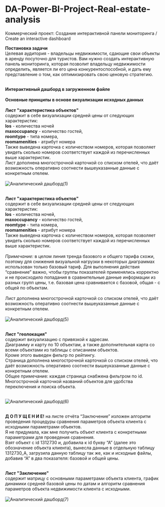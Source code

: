 # DA-Power-BI-Project-Real-estate-analysis
Коммерческий проект: Создание интерактивной панели мониторинга / Create an interactive dashboard

**Постановка задачи**<br>
Целевая аудитория - владельцы недвижимости, сдающие свои объекты в аренду посуточно для туристов.  Вам нужно создать интерактивную панель мониторинга, которая позволит владельцу недвижимости определить, является ли его цена конкурентоспособной, и дать ему представление о том, как оптимизировать свою ценовую стратегию. <br><br>

**Интерактивный дашборд в загруженном файле**<br>
<br>
**Основные принципы в основе визуализации исходных данных**<br><br>
**Лист "характеристика объектов"**<br>
содержит в себе визуализации средней цены от следующих характеристик:<br>
**los** - количества ночей<br>
**maxoccupancy** - количество гостей, <br>
**roomtype** - типа номера,<br> 
**roomamenities** - атрибут номера<br>
Также выведена карточка с количеством номеров, которая позволяет увидеть сколько номеров соответствует каждой из перечисленных выше характеристик.<br>
Лист дополнена многострочной карточкой со списком отелей, что даёт возможность оперативно соотнести вышеуказанные данные с конкретным отелем.<br><br>
![Аналитический дашборд(1)](https://user-images.githubusercontent.com/110056199/223748381-5ae4a5fb-1aa4-4bf4-b38e-e039dac8b327.jpg)<br><br>


**Лист "характеристика объектов"**<br>
содержит в себе визуализации средней цены от следующих характеристик:<br>
**los** - количества ночей, <br>
**maxoccupancy** - количество гостей, <br>
**roomtype** - типа номера, <br>
**roomamenities** - атрибут номера<br>
Также выведена карточка с количеством номеров, которая позволяет увидеть сколько номеров соответствует каждой из перечисленных выше характеристик.<br><br>
*Примечание:* в целом линия тренда базового и общего тарифа схожи, поэтому для снижения визуальной нагрузки в некоторых диаграммах использован только базовый тариф. Для выполнения действия “сравнение” важно, чтобы группы показателей применялись корректно и не происходило попадания в сравнительные данные информации из разных групп цены, т.е. базовая цена сравнивается с базовой, общая -  с общей по объектам.<br><br>
Лист дополнена многострочной карточкой со списком отелей, что даёт возможность оперативно соотнести вышеуказанные данные с конкретным отелем.<br><br>
![Аналитический дашборд(5)](https://user-images.githubusercontent.com/110056199/223749115-5fd99eb4-4da9-4bb0-b206-7b9650c9bc75.jpg)
<br><br>

**Лист "геолокация"**<br>
содержит визуализацию с привязкой к адресам.<br>
Диаграмму и карту по 10 объектам, а также дополнительная карта со всеми объектами из таблицы с описанием объектов.<br>
Кроме этого выведен фильтр по рейтингу.<br>
Страница дополнена многострочной карточкой со списком отелей, что даёт возможность оперативно соотнести вышеуказанные данные с конкретным отелем.<br>
Общее примечание: каждая страница снабжена фильтром по id.<br>
Многострочной карточкой названий объектов для удобства переключения и поиска объекта.<br><br>

![Аналитический дашборд(6)](https://user-images.githubusercontent.com/110056199/223750344-5baf0106-6d13-4d61-b4f8-b97b31e86d80.jpg)<br><br>

**Д О П У Щ Е Н И Е!** на листе отчёта “Заключение” изложен алгоритм проведения процедуры сравнения параметров объекта клиента с исходными параметрами объектов.<br>
Я не придумала, как мне получить объект клиента с конкретными параметрами для проведения сравнения.<br> 
Взят объект с id 1312730 и, добавила к id букву “А” (далее это обозначение объекта клиента), вынесла данные в отдельную таблицу 1312730_A, загрузила данную таблицу так же, как и исходные файлы, добавив “А” в два показателя: базовой и общей цены.<br><br>

**Лист "Заключение"**<br>
содержит матрицу с основными параметрами объекта клиента, график динамики средней базовой цены по датам и алгоритм сравнения параметров объекта недвижимости клиента с исходными.<br><br>
![Аналитический дашборд(7)](https://user-images.githubusercontent.com/110056199/223751582-b6a6176f-0a71-4a1e-a72a-31ec6b8b1715.jpg)





